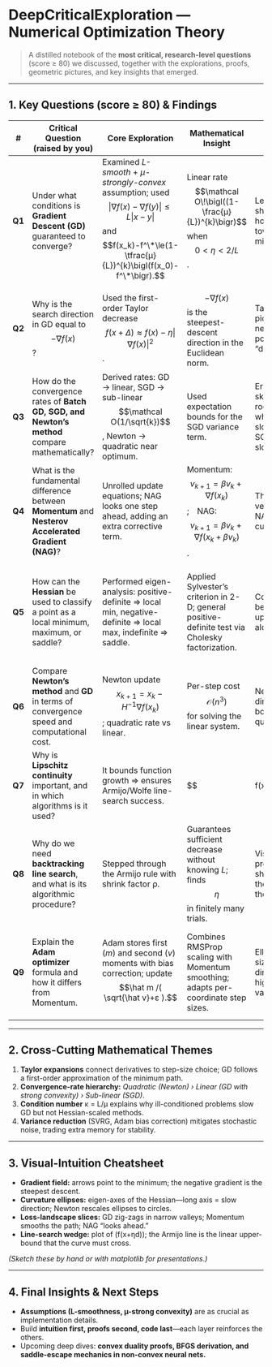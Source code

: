 # DeepCriticalExploration — Numerical Optimization Theory  

> A distilled notebook of the **most critical, research-level questions** (score ≥ 80) we discussed, together with the explorations, proofs, geometric pictures, and key insights that emerged.

---

## 1. Key Questions (score ≥ 80) & Findings  

| # | Critical Question (raised by you) | Core Exploration | Mathematical Insight | Visual / Geometric Intuition | Final Insight |
|---|-----------------------------------|------------------|----------------------|------------------------------|---------------|
| **Q1** | Under what conditions is **Gradient Descent (GD)** guaranteed to converge? | Examined *L-smooth* + *µ-strongly-convex* assumption; used $$\|\nabla f(x)-\nabla f(y)\|\le L\|x-y\|$$ and $$f(x_k)-f^\*\le(1-\tfrac{µ}{L})^{k}\bigl(f(x_0)-f^\*\bigr).$$ | Linear rate $$\mathcal O\!\bigl((1-\frac{µ}{L})^{k}\bigr)$$ when $$0<\eta<2/L$$. | Level-set ellipses shrink homothetically toward the minimizer. | **Step size** must respect the curvature upper bound *L* to ensure descent. |
| **Q2** | Why is the search direction in GD equal to $$-\nabla f(x)$$? | Used the first-order Taylor decrease $$f(x+\Delta)\approx f(x)-\eta\|\nabla f(x)\|^{2}$$. | $$-\nabla f(x)$$ is the steepest-descent direction in the Euclidean norm. | Tangent-plane picture: the negative gradient points straight “downhill.” | Optimal in a first-order sense; other norms lead to pre-conditioned directions. |
| **Q3** | How do the convergence rates of **Batch GD, SGD, and Newton’s method** compare mathematically? | Derived rates: GD → linear, SGD → sub-linear $$\mathcal O(1/\sqrt{k})$$, Newton → quadratic near optimum. | Used expectation bounds for the SGD variance term. | Error-curve sketch: Newton rockets down when close, GD slopes steadily, SGD flattens slowly. | Choosing an algorithm trades data-pass cost against accuracy. |
| **Q4** | What is the fundamental difference between **Momentum** and **Nesterov Accelerated Gradient (NAG)**? | Unrolled update equations; NAG looks one step ahead, adding an extra corrective term. | Momentum: $$v_{k+1}=βv_{k}+∇f(x_{k})$$; NAG: $$v_{k+1}=βv_{k}+∇f(x_{k}+βv_{k})$$. | The velocity vector overshoots; NAG “anticipates” curvature. | NAG typically converges faster in narrow valleys. |
| **Q5** | How can the **Hessian** be used to classify a point as a local minimum, maximum, or saddle? | Performed eigen-analysis: positive-definite ⇒ local min, negative-definite ⇒ local max, indefinite ⇒ saddle. | Applied Sylvester’s criterion in 2-D; general positive-definite test via Cholesky factorization. | Contour map bends upward/downward along eigen-axes. | The Hessian guides second-order methods and curvature-aware step sizes. |
| **Q6** | Compare **Newton’s method** and **GD** in terms of convergence speed and computational cost. | Newton update $$x_{k+1}=x_{k}-H^{-1}\nabla f(x_k)$$; quadratic rate vs linear. | Per-step cost $$\mathcal O(n^{3})$$ for solving the linear system. | Newton “jumps” directly to the bottom in a quadratic bowl. | Best when dimension is moderate or Hessian structure is exploitable. |
| **Q7** | Why is **Lipschitz continuity** important, and in which algorithms is it used? | It bounds function growth ⇒ ensures Armijo/Wolfe line-search success. | $$|f(x)-f(y)|\le L\|x-y\|$$ ⇒ safe upper bound on step size. | Graph curvature is capped by *L*; no sudden “cliffs.” | Central to convergence proofs of GD, NAG, Adam, etc. |
| **Q8** | Why do we need **backtracking line search**, and what is its algorithmic procedure? | Stepped through the Armijo rule with shrink factor ρ. | Guarantees sufficient decrease without knowing *L*; finds $$\eta$$ in finitely many trials. | Visual: progressively shorter jumps until the curve touches the Armijo line. | Makes GD robust to unknown curvature. |
| **Q9** | Explain the **Adam optimizer** formula and how it differs from Momentum. | Adam stores first (*m*) and second (*v*) moments with bias correction; update $$\hat m /( \sqrt{\hat v}+ε ).$$ | Combines RMSProp scaling with Momentum smoothing; adapts per-coordinate step sizes. | Elliptical step sizes shrink in directions with high gradient variance. | Excellent on sparse gradients—may diverge without proper weight decay. |

---

## 2. Cross-Cutting Mathematical Themes  

1. **Taylor expansions** connect derivatives to step-size choice; GD follows a first-order approximation of the minimum path.  
2. **Convergence-rate hierarchy:** *Quadratic (Newton) › Linear (GD with strong convexity) › Sub-linear (SGD)*.  
3. **Condition number** κ = L/µ explains why ill-conditioned problems slow GD but not Hessian-scaled methods.  
4. **Variance reduction** (SVRG, Adam bias correction) mitigates stochastic noise, trading extra memory for stability.  

---

## 3. Visual-Intuition Cheatsheet  

- **Gradient field:** arrows point to the minimum; the negative gradient is the steepest descent.  
- **Curvature ellipses:** eigen-axes of the Hessian—long axis = slow direction; Newton rescales ellipses to circles.  
- **Loss-landscape slices:** GD zig-zags in narrow valleys; Momentum smooths the path; NAG “looks ahead.”  
- **Line-search wedge:** plot of \(f(x+ηd)\); the Armijo line is the linear upper-bound that the curve must cross.  

*(Sketch these by hand or with matplotlib for presentations.)*

---

## 4. Final Insights & Next Steps  

- **Assumptions (L-smoothness, µ-strong convexity)** are as crucial as implementation details.  
- Build **intuition first, proofs second, code last**—each layer reinforces the others.  
- Upcoming deep dives: **convex duality proofs, BFGS derivation, and saddle-escape mechanics in non-convex neural nets.**
